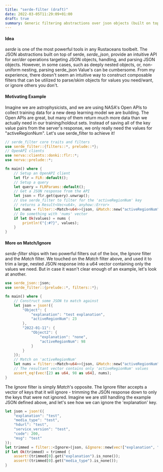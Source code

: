 ```yaml
---
title: "serde-filter (draft)"
date: 2022-03-05T11:29:09+01:00
draft: true
summary: Generic filtering abstractions over json objects (built on top of serde_json::Value)
---
```


#### Idea

_serde_ is one of the most powerful tools in any Rustaceans toolbelt. The JSON abstractions built on top of serde, _serde_json_, provide an intuitive API for _ser/der_ operations targeting JSON objects, handling, and parsing JSON objects. However, in some cases, such as deeply nested objects, or, non-uniform nesting, parsing serde_json Value's can be cumbersome. From my experience, there doesn't seem an intuitive way to construct composable filters that can be utilized to parse/skim objects for values you need/want, or ignore others you don't.

#### Motivating Example

Imagine we are astrophysicists, and we are using NASA's Open APIs to collect training data for a new deep learning model we are building. The Open APIs are great, but many of them return much more data than we actually need in our training/holdout sets. Instead of saving all of the key value pairs from the server's response, we only really need the values for "activeRegionNum". Let's use serde_filter to achieve it!

```Rust
// serde_filter core traits and filters
use serde_filter::{filters::*, prelude::*};
// OpenAPI clients
use nerva::clients::donki::flr::*;
use nerva::prelude::*;

fn main() where {
    // Setup an OpenAPI client
    let flr = FLR::default();
    // Setup a query
    let query = FLRParams::default();
    // Get a JSON response from the API
    let json = flr.get(query).unwrap();
    // Use serde_filter to filter for the 'activeRegionNum' key
    // returns a Result<Vec<u64>, anyhow::Error>
    let nums = filter::<Match<u64>>(json, &Match::new("activeRegionNum"));
    // Do something with 'nums' vector
    if let Ok(values) = nums {
        println!("{:#?}", values);
    }
}
```

#### More on Match/Ignore

_serde-filter_ ships with two powerful filters out of the box, the _Ignore_ filter and the _Match_ filter. We touched on the _Match_ filter above, and used it to trim a large, nested JSON response into a u64 vector containing only the values we need. But in case it wasn't clear enough of an example, let's look at another.

```Rust
use serde_json::json;
use serde_filter::{prelude::*, filters::*};

fn main() where {
    // Construct some JSON to match against
    let json = json!({
        "Object": {
            "explanation": "test explanation",
            "activeRegionNum": 23
        },
        "2022-01-11": {
            "Object2": {
                "explanation": "none",
                "activeRegionNum": 98
            }
        }
    });
    // Match on 'activeRegionNum'
    let nums = filter::<Match<u64>>(json, &Match::new("activeRegionNum")).unwrap();
    // The resultant vector contains only 'activeRegionNum' values
    assert_eq!(vec![23 as u64, 98 as u64], nums);
}
```

The _Ignore_ filter is simply _Match_'s opposite. The Ignore filter accepts a vector of keys that it will ignore - trimming the JSON response down to only the keys that were not ignored. Imagine we are still handling the example JSON defined above, and let's see how we can ignore the 'explanation' key.

```Rust
let json = json!({
    "explanation": "test",
    "media_type": "test",
    "hdurl": "test",
    "service_version": "test",
    "code": 200,
    "msg": "test"
});
let trimmed = filter::<Ignore>(json, &Ignore::new(vec!["explanation", "media_type"]));
if let Ok(trimmed) = trimmed {
    assert!(trimmed[0].get("explanation").is_none());
    assert!(trimmed[0].get("media_type").is_none());
}
```
